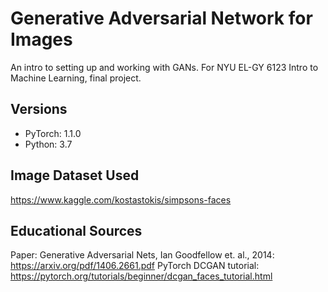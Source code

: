 # Generative Adversarial Network for Images
An intro to setting up and working with GANs.  For NYU EL-GY 6123 Intro to Machine Learning, final project.

## Versions
- PyTorch: 1.1.0
- Python: 3.7

## Image Dataset Used
https://www.kaggle.com/kostastokis/simpsons-faces

## Educational Sources

Paper: Generative Adversarial Nets, Ian Goodfellow et. al., 2014: https://arxiv.org/pdf/1406.2661.pdf
PyTorch DCGAN tutorial: https://pytorch.org/tutorials/beginner/dcgan_faces_tutorial.html
